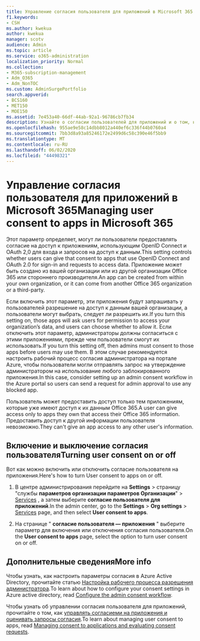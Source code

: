 ```yaml
---
title: Управление согласия пользователя для приложений в Microsoft 365
f1.keywords:
- CSH
ms.author: kwekua
author: kwekua
manager: scotv
audience: Admin
ms.topic: article
ms.service: o365-administration
localization_priority: Normal
ms.collection:
- M365-subscription-management
- Adm_O365
- Adm_NonTOC
ms.custom: AdminSurgePortfolio
search.appverid:
- BCS160
- MET150
- MOE150
ms.assetid: 7e453a40-66df-44ab-92a1-96786cb7fb34
description: Узнайте о согласии пользователей для приложений и о том, как включить их, чтобы предоставить сторонним приложениям доступ к сведениям о пользователях Microsoft 365.
ms.openlocfilehash: 955ae9e58c14dbb8012a440ef6c336f44b0760a4
ms.sourcegitcommit: 7bb3d8a93a85246172e2499d6c58c390e46f5bb9
ms.translationtype: MT
ms.contentlocale: ru-RU
ms.lasthandoff: 06/02/2020
ms.locfileid: "44498321"
---
```

# <a name="managing-user-consent-to-apps-in-microsoft-365"></a><span data-ttu-id="5d94c-103">Управление согласия пользователя для приложений в Microsoft 365</span><span class="sxs-lookup"><span data-stu-id="5d94c-103">Managing user consent to apps in Microsoft 365</span></span>

<span data-ttu-id="5d94c-104">Этот параметр определяет, могут ли пользователи предоставлять согласие на доступ к приложениям, использующим OpenID Connect и OAuth 2,0 для входа и запросов на доступ к данным.</span><span class="sxs-lookup"><span data-stu-id="5d94c-104">This setting controls whether users can give that consent to apps that use OpenID Connect and OAuth 2.0 for sign-in and requests to access data.</span></span> <span data-ttu-id="5d94c-105">Приложение может быть создано из вашей организации или из другой организации Office 365 или стороннего производителя.</span><span class="sxs-lookup"><span data-stu-id="5d94c-105">An app can be created from within your own organization, or it can come from another Office 365 organization or a third-party.</span></span>

<span data-ttu-id="5d94c-106">Если включить этот параметр, эти приложения будут запрашивать у пользователей разрешение на доступ к данным вашей организации, а пользователи могут выбрать, следует ли разрешить их.</span><span class="sxs-lookup"><span data-stu-id="5d94c-106">If you turn this setting on, those apps will ask users for permission to access your organization’s data, and users can choose whether to allow it.</span></span> <span data-ttu-id="5d94c-107">Если отключить этот параметр, администраторы должны согласиться с этими приложениями, прежде чем пользователи смогут их использовать.</span><span class="sxs-lookup"><span data-stu-id="5d94c-107">If you turn this setting off, then admins must consent to those apps before users may use them.</span></span> <span data-ttu-id="5d94c-108">В этом случае рекомендуется настроить рабочий процесс согласия администратора на портале Azure, чтобы пользователи могли отправлять запрос на утверждение администратором на использование любого заблокированного приложения.</span><span class="sxs-lookup"><span data-stu-id="5d94c-108">In this case, consider setting up an admin consent workflow in the Azure portal so users can send a request for admin approval to use any blocked app.</span></span>

<span data-ttu-id="5d94c-109">Пользователь может предоставить доступ только тем приложениям, которые уже имеют доступ к их данным Office 365.</span><span class="sxs-lookup"><span data-stu-id="5d94c-109">A user can give access only to apps they own that access their Office 365 information.</span></span> <span data-ttu-id="5d94c-110">Предоставить доступ к другой информации пользователя невозможно.</span><span class="sxs-lookup"><span data-stu-id="5d94c-110">They can't give an app access to any other user's information.</span></span>

## <a name="turning-user-consent-on-or-off"></a><span data-ttu-id="5d94c-111">Включение и выключение согласия пользователя</span><span class="sxs-lookup"><span data-stu-id="5d94c-111">Turning user consent on or off</span></span>
<span data-ttu-id="5d94c-112"><a name="__toc379982114"> </a></span><span class="sxs-lookup"><span data-stu-id="5d94c-112"><a name="__toc379982114"> </a></span></span>

<span data-ttu-id="5d94c-113">Вот как можно включить или отключить согласие пользователя на приложения.</span><span class="sxs-lookup"><span data-stu-id="5d94c-113">Here's how to turn User consent to apps on or off.</span></span>

1. <span data-ttu-id="5d94c-114">В центре администрирования перейдите на **Settings** \> страницу "службы **параметров организации параметров Организации**"  >  [Services](https://go.microsoft.com/fwlink/p/?linkid=2053743) , а затем выберите **согласие пользователя для приложений**.</span><span class="sxs-lookup"><span data-stu-id="5d94c-114">In the admin center, go to the **Settings** \> **Org settings** > [Services](https://go.microsoft.com/fwlink/p/?linkid=2053743) page, and then select **User consent to apps**.</span></span>

2. <span data-ttu-id="5d94c-115">На странице " **согласие пользователя — приложения** " выберите параметр для включения или отключения согласия пользователя.</span><span class="sxs-lookup"><span data-stu-id="5d94c-115">On the **User consent to apps** page, select the option to turn user consent on or off.</span></span>

## <a name="more-info"></a><span data-ttu-id="5d94c-116">Дополнительные сведения</span><span class="sxs-lookup"><span data-stu-id="5d94c-116">More info</span></span>
<span data-ttu-id="5d94c-117"><a name="__toc379982114"> </a></span><span class="sxs-lookup"><span data-stu-id="5d94c-117"><a name="__toc379982114"> </a></span></span>

<span data-ttu-id="5d94c-118">Чтобы узнать, как настроить параметры согласия в Azure Active Directory, прочитайте статью [Настройка рабочего процесса разрешения администратора](https://docs.microsoft.com/azure/active-directory/manage-apps/configure-admin-consent-workflow).</span><span class="sxs-lookup"><span data-stu-id="5d94c-118">To learn about how to configure your consent settings in Azure active directory, read [Configure the admin consent workflow](https://docs.microsoft.com/azure/active-directory/manage-apps/configure-admin-consent-workflow).</span></span>

<span data-ttu-id="5d94c-119">Чтобы узнать об управлении согласия пользователя для приложений, прочитайте о том, как [управлять согласиеми на приложения и оценивать запросы согласия](https://docs.microsoft.com/azure/active-directory/manage-apps/manage-consent-requests).</span><span class="sxs-lookup"><span data-stu-id="5d94c-119">To learn about managing user consent to apps, read [Managing consent to applications and evaluating consent requests](https://docs.microsoft.com/azure/active-directory/manage-apps/manage-consent-requests).</span></span>